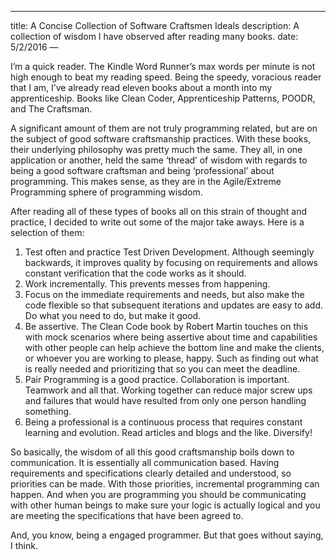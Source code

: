 ---
title: A Concise Collection of Software Craftsmen Ideals
description: A collection of wisdom I have observed after reading many books.
date: 5/2/2016
—

I’m a quick reader. The Kindle Word Runner’s max words per minute is not high enough to beat my reading speed. Being the speedy, voracious reader that I am, I’ve already read eleven books about a month into my apprenticeship. Books like Clean Coder, Apprenticeship Patterns, POODR, and The Craftsman.

A significant amount of them are not truly programming related, but are on the subject of good software craftsmanship practices. With these books, their underlying philosophy was pretty much the same. They all, in one application or another, held the same ‘thread’ of wisdom with regards to being a good software craftsman and being ‘professional’ about programming. This makes sense, as they are in the Agile/Extreme Programming sphere of programming wisdom.

After reading all of these types of books all on this strain of thought and practice, I decided to write out some of the major take aways. Here is a selection of them:

1. Test often and practice Test Driven Development. Although seemingly backwards, it improves quality by focusing on requirements and allows constant verification that the code works as it should.
2. Work incrementally. This prevents messes from happening.
3. Focus on the immediate requirements and needs, but also make the code flexible so that subsequent iterations and updates are easy to add. Do what you need to do, but make it good.
4. Be assertive. The Clean Code book by Robert Martin touches on this with mock scenarios where being assertive about time and capabilities with other people can help achieve the bottom line and make the clients, or whoever you are working to please, happy. Such as finding out what is really needed and prioritizing that so you can meet the deadline.
5. Pair Programming is a good practice. Collaboration is important. Teamwork and all that. Working together can reduce major screw ups and failures that would have resulted from only one person handling something.
6. Being a professional is a continuous process that requires constant learning and evolution.  Read articles and blogs and the like. Diversify!

So basically, the wisdom of all this good craftsmanship boils down to communication. It is essentially all communication based. Having requirements and specifications clearly detailed and understood, so priorities can be made. With those priorities, incremental programming can happen. And when you are programming you should be communicating with other human beings to make sure your logic is actually logical and you are meeting the specifications that have been agreed to.

And, you know, being a engaged programmer. But that goes without saying, I think.
